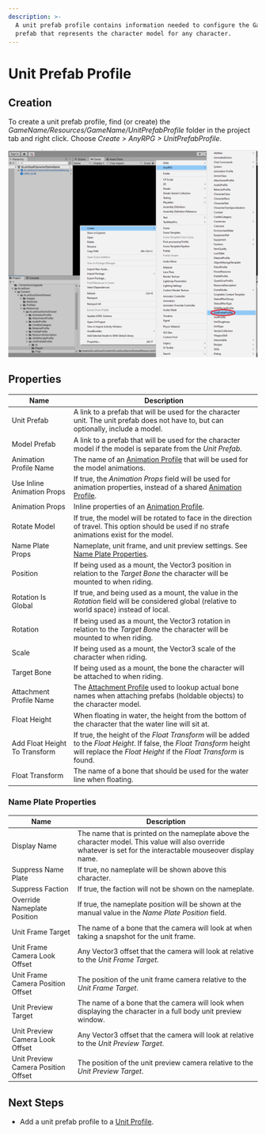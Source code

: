 ```yaml
---
description: >-
  A unit prefab profile contains information needed to configure the GameObject
  prefab that represents the character model for any character.
---
```


# Unit Prefab Profile

## Creation

To create a unit prefab profile, find (or create) the _GameName/Resources/GameName/UnitPrefabProfile_ folder in the project tab and right click.  Choose _Create > AnyRPG > UnitPrefabProfile_.

![](<../.gitbook/assets/image (1).png>)

## Properties

| Name                          | Description                                                                                                                                                                                 |
| ----------------------------- | ------------------------------------------------------------------------------------------------------------------------------------------------------------------------------------------- |
| Unit Prefab                   | A link to a prefab that will be used for the character unit.  The unit prefab does not have to, but can optionally, include a model.                                                        |
| Model Prefab                  | A link to a prefab that will be used for the character model if the model is separate from the _Unit Prefab_.                                                                               |
| Animation Profile Name        | The name of an [Animation Profile](animation-profile.md) that will be used for the model animations.                                                                                        |
| Use Inline Animation Props    | If true, the _Animation Props_ field will be used for animation properties, instead of a shared [Animation Profile](animation-profile.md).                                                  |
| Animation Props               | Inline properties of an [Animation Profile](animation-profile.md).                                                                                                                          |
| Rotate Model                  | If true, the model will be rotated to face in the direction of travel.  This option should be used if no strafe animations exist for the model.                                             |
| Name Plate Props              | Nameplate, unit frame, and unit preview settings.  See [Name Plate Properties](unit-prefab-profile.md#properties-1).                                                                        |
| Position                      | If being used as a mount, the Vector3 position in relation to the _Target Bone_ the character will be mounted to when riding.                                                               |
| Rotation Is Global            | If true, and being used as a mount, the value in the _Rotation_ field will be considered global (relative to world space) instead of local.                                                 |
| Rotation                      | If being used as a mount, the Vector3 rotation in relation to the _Target Bone_ the character will be mounted to when riding.                                                               |
| Scale                         | If being used as a mount, the Vector3 scale of the character when riding.                                                                                                                   |
| Target Bone                   | If being used as a mount, the bone the character will be attached to when riding.                                                                                                           |
| Attachment Profile Name       | The [Attachment Profile](attachment-profile.md) used to lookup actual bone names when attaching prefabs (holdable objects) to the character model.                                          |
| Float Height                  | When floating in water, the height from the bottom of the character that the water line will sit at.                                                                                        |
| Add Float Height To Transform | If true, the height of the _Float Transform_ will be added to the _Float Height_. If false, the _Float Transform_ height will replace the _Float Height_ if the _Float Transform_ is found. |
| Float Transform               | The name of a bone that should be used for the water line when floating.                                                                                                                    |

### Name Plate Properties

| Name                                | Description                                                                                                                                                     |
| ----------------------------------- | --------------------------------------------------------------------------------------------------------------------------------------------------------------- |
| Display Name                        | The name that is printed on the nameplate above the character model. This value will also override whatever is set for the interactable mouseover display name. |
| Suppress Name Plate                 | If true, no nameplate will be shown above this character.                                                                                                       |
| Suppress Faction                    | If true, the faction will not be shown on the nameplate.                                                                                                        |
| Override Nameplate Position         | If true, the nameplate position will be shown at the manual value in the _Name Plate Position_ field.                                                           |
| Unit Frame Target                   | The name of a bone that the camera will look at when taking a snapshot for the unit frame.                                                                      |
| Unit Frame Camera Look Offset       | Any Vector3 offset that the camera will look at relative to the _Unit Frame Target_.                                                                            |
| Unit Frame Camera Position Offset   | The position of the unit frame camera relative to the _Unit Frame Target_.                                                                                      |
| Unit Preview Target                 | The name of a bone that the camera will look when displaying the character in a full body unit preview window.                                                  |
| Unit Preview Camera Look Offset     | Any Vector3 offset that the camera will look at relative to the _Unit Preview Target_.                                                                          |
| Unit Preview Camera Position Offset | The position of the unit preview camera relative to the _Unit Preview Target_.                                                                                  |

## Next Steps

* Add a unit prefab profile to a [Unit Profile](unit-profile.md).
